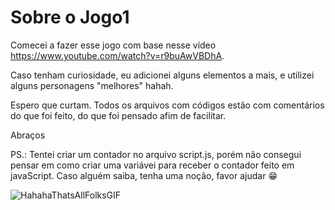 # Sobre o Jogo1

Comecei a fazer esse jogo com base nesse vídeo https://www.youtube.com/watch?v=r9buAwVBDhA. 

Caso tenham curiosidade, eu adicionei alguns elementos a mais, e utilizei alguns personagens "melhores" hahah.

Espero que curtam. Todos os arquivos com códigos estão com comentários do que foi feito, do que foi pensado afim de facilitar.

Abraços


PS.: Tentei criar um contador no arquivo script.js, porém não consegui pensar em como criar uma variávei para receber o contador feito em javaScript.
Caso alguém saiba, tenha uma noção, favor ajudar 😁

![HahahaThatsAllFolksGIF](https://user-images.githubusercontent.com/111397870/191869320-5b743ca6-adb7-40fc-aeaf-f7a727cfd016.gif)
